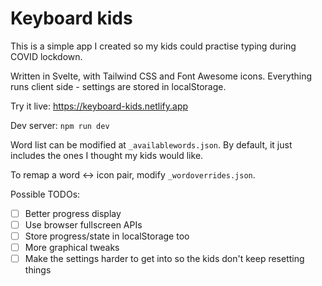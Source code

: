 # Keyboard kids

This is a simple app I created so my kids could practise typing during COVID lockdown.

Written in Svelte, with Tailwind CSS and Font Awesome icons. Everything runs client side - settings are stored in localStorage.

Try it live: https://keyboard-kids.netlify.app

Dev server: `npm run dev`

Word list can be modified at `_availablewords.json`. By default, it just includes the ones I thought my kids would like.

To remap a word <-> icon pair, modify `_wordoverrides.json`.

Possible TODOs:

* [ ] Better progress display
* [ ] Use browser fullscreen APIs
* [ ] Store progress/state in localStorage too
* [ ] More graphical tweaks
* [ ] Make the settings harder to get into so the kids don't keep resetting things